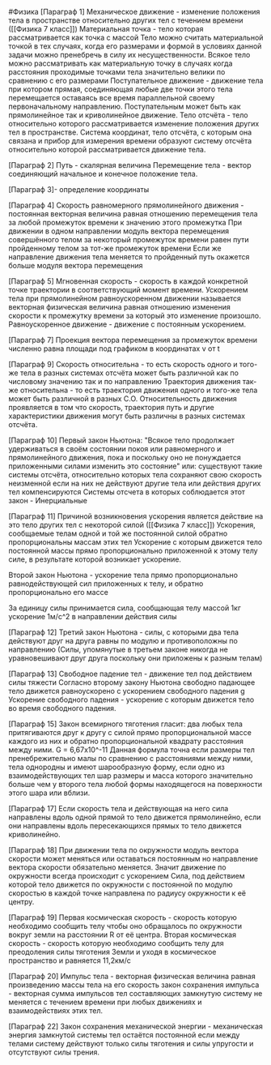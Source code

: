 #Физика 
[Параграф 1]
Механическое движение - изменение положения тела в пространстве относительно других тел с течением времени ([[Физика 7 класс]])
Материальная точка - тело которая рассматривается как точка с массой
Тело можно считать материальной точкой в тех случаях, когда его размерами и формой в условиях данной задачи можно пренебречь в силу их несущественности.
Всякое тело можно рассматривать как материальную точку в случаях когда расстояния проходимые точками тела значительно велики по сравнению с его размерами
Поступательное движение - движение тела при котором прямая, соединяющая любые две точки этого тела перемещается оставаясь все время параллельной своему первоначальному направлению. Поступательным может быть как прямолинейное так и криволинейное движение.
Тело отсчёта - тело относительно которого рассматривается изменение положения других тел в пространстве.
Система координат, тело отсчёта, с которым она связана и прибор для измерения времени образуют систему отсчёта относительно которой рассматривается движение тела.

[Параграф 2]
Путь - скалярная величина
Перемещение тела - вектор соединяющий начальное и конечное положение тела.

[Параграф 3]- определение координаты

[Параграф 4]
Скорость равномерного прямолинейного движения - постоянная векторная величина равная отношению перемещения тела за любой промежуток времени к значению этого промежутка
При движении в одном направлении модуль вектора перемещения совершённого телом за некоторый промежуток времени равен пути пройденному телом за тот-же промежуток времени
Если же направление движения тела меняется то пройденный путь окажется больше модуля вектора перемещения

[Параграф 5]
Мгновенная скорость - скорость в каждой конкретной точке траектории в соответствующий момент времени.
Ускорением тела при прямолинейном равноускоренном движении называется векторная физическая величина равная отношению изменения скорости к промежутку времени за который это изменение произошло.
Равноускоренное движение - движение с постоянным ускорением.

[Параграф 7]
Проекция вектора перемещения за промежуток времени численно равна площади под графиком в координатах v от t

[Параграф 9]
Скорость относительна - то есть скорость одного и того-же тела в разных системах отсчёта может быть различной как по числовому значению так и по направлению
Траектория движения так-же относительна - то есть траектория движения одного и того-же тела может быть различной в разных С.О.
Относительность движения проявляется в том что скорость, траектория путь и другие характеристики движения могут быть различны в разных системах отсчёта.

[Параграф 10]
Первый закон Ньютона: "Всякое тело продолжает удерживаться в своём состоянии покоя или равномерного и прямолинейного движения, пока и поскольку оно не понуждается приложенными силами изменить это состояние"
или: существуют такие системы отсчёта, относительно которых тела сохраняют свою скорость неизменной если на них не действуют другие тела или действия других тел компенсируются
Системы отсчета в которых соблюдается этот закон - Инерциальные

[Параграф 11]
Причиной возникновения ускорения является действие на это тело других тел с некоторой силой ([[Физика 7 класс]])
Ускорения, сообщаемые телам одной и той же постоянной силой обратно пропорциональны массам этих тел
Ускорение с которым движется тело постоянной массы прямо пропорционально приложенной к этому телу силе, в результате которой возникает ускорение.

Второй закон Ньютона - ускорение тела прямо пропорционально равнодействующей сил приложенных к телу, и обратно пропорционально его массе

За единицу силы принимается сила, сообщающая телу массой 1кг ускорение 1м/с^2 в направлении действия силы

[Параграф 12]
Третий закон Ньютона - силы, с которыми два тела действуют друг на друга равны по модулю и противоположны по направлению
(Силы, упомянутые в третьем законе никогда не уравновешивают друг друга поскольку они приложены к разным телам)

[Параграф 13]
Свободное падение тел - движение тел под действием силы тяжести
Согласно второму закону Ньютона свободно падающее тело движется равноускорено с ускорением свободного падения g
Ускорение свободного падения - ускорение с которым движется тело во время свободного падения.

[Параграф 15]
Закон всемирного тяготения гласит: два любых тела притягиваются друг к другу с силой прямо пропорциональной массе каждого из них и обратно пропорциональной квадрату расстояния между ними.
G = 6,67x10^-11
Данная формула точна если размеры тел пренебрежительно малы по сравнению с расстояниями между ними, тела однородны и имеют шарообразную форму, если одно из взаимодействующих тел шар размеры и масса которого значительно больше чем у второго тела любой формы находящегося на поверхности этого шара или вблизи.

[Параграф 17]
Если скорость тела и действующая на него сила направлены вдоль одной прямой то тело движется прямолинейно, если они направлены вдоль пересекающихся прямых то тело движется криволинейно.

[Параграф 18]
При движении тела по окружности модуль вектора скорости может меняться или оставаться постоянным но направление вектора скорости обязательно меняется. Значит движение по окружности всегда происходит с ускорением
Сила, под действием которой тело движется по окружности с постоянной по модулю скоростью в каждой точке направлена по радиусу окружности к её центру.

[Параграф 19]
Первая космическая скорость - скорость которую необходимо сообщить телу чтобы оно обращалось по окружности вокруг земли на расстоянии R от её центра.
Вторая космическая скорость - скорость которую необходимо сообщить телу для преодоления силы тяготения Земли и уходя в космическое пространство и равняется 11,2км/с

[Параграф 20]
Импульс тела - векторная физическая величина равная произведению массы тела на его скорость
закон сохранения импульса - векторная сумма импульсов тел составляющих замкнутую систему не меняется с течением времени при любых движениях и взаимодействиях этих тел.

[Параграф 22]
Закон сохранения механической энергии - механическая энергия замкнутой системы тел остаётся постоянной если между телами систему действуют только силы тяготения и силы упругости и отсутствуют силы трения.

